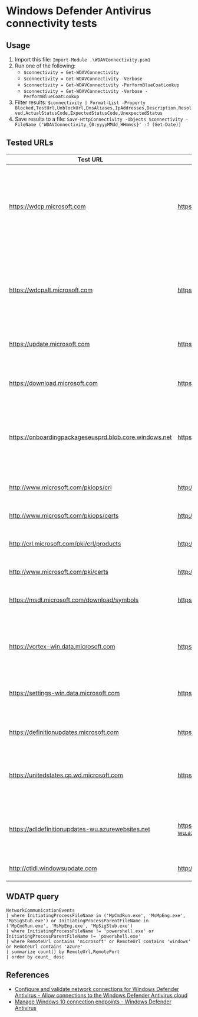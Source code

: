 # Windows Defender Antivirus connectivity tests

## Usage

1. Import this file: `Import-Module .\WDAVConnectivity.psm1`
1. Run one of the following:
    * `$connectivity = Get-WDAVConnectivity`
    * `$connectivity = Get-WDAVConnectivity -Verbose`
    * `$connectivity = Get-WDAVConnectivity -PerformBlueCoatLookup`
    * `$connectivity = Get-WDAVConnectivity -Verbose -PerformBlueCoatLookup`
1. Filter results: `$connectivity | Format-List -Property Blocked,TestUrl,UnblockUrl,DnsAliases,IpAddresses,Description,Resolved,ActualStatusCode,ExpectedStatusCode,UnexpectedStatus`
1. Save results to a file: `Save-HttpConnectivity -Objects $connectivity -FileName ('WDAVConnectivity_{0:yyyyMMdd_HHmmss}' -f (Get-Date))`

## Tested URLs

| Test URL | URL to Unblock | Description |
| -- | -- | -- |
| <https://wdcp.microsoft.com> | <https://wdcp.microsoft.com> | Windows Defender Antivirus cloud-delivered protection service, also referred to as Microsoft Active Protection Service (MAPS). Used by Windows Defender Antivirus to provide cloud-delivered protection. |
| <https://wdcpalt.microsoft.com> | <https://wdcpalt.microsoft.com> | Windows Defender Antivirus cloud-delivered protection service, also referred to as Microsoft Active Protection Service (MAPS). Used by Windows Defender Antivirus to provide cloud-delivered protection. |
| <https://update.microsoft.com> | <https://*.update.microsoft.com> | Microsoft Update Service (MU). Signature and product updates. |
| <https://download.microsoft.com> | <https://*.download.microsoft.com> | Alternate location for Windows Defender Antivirus definition updates if the installed definitions fall out of date (7 or more days behind). |
| <https://onboardingpackageseusprd.blob.core.windows.net> | <https://*.blob.core.windows.net> | Malware submission storage. Upload location for files submitted to Microsoft via the Submission form or automatic sample submission. |
| <http://www.microsoft.com/pkiops/crl> | <http://www.microsoft.com/pkiops> | Microsoft Certificate Revocation List (CRL). Used by Windows when creating the SSL connection to MAPS for updating the CRL. |
| <http://www.microsoft.com/pkiops/certs> | <http://www.microsoft.com/pkiops> | |
| <http://crl.microsoft.com/pki/crl/products> | <http://crl.microsoft.com> | Microsoft Certificate Revocation List (CRL). Used by Windows when creating the SSL connection to MAPS for updating the CRL. |
| <http://www.microsoft.com/pki/certs> | <http://www.microsoft.com/pki> | |
| <https://msdl.microsoft.com/download/symbols> | <https://msdl.microsoft.com/download/symbols> | Microsoft Symbol Store. Used by Windows Defender Antivirus to restore certain critical files during remediation flows. |
| <https://vortex-win.data.microsoft.com> | <https://vortex-win.data.microsoft.com> | Used by Windows to send client diagnostic data, Windows Defender Antivirus uses this for product quality monitoring purposes. |
| <https://settings-win.data.microsoft.com> | <https://settings-win.data.microsoft.com> | Used by Windows to send client diagnostic data, Windows Defender Antivirus uses this for product quality monitoring purposes. |
| <https://definitionupdates.microsoft.com> | <https://definitionupdates.microsoft.com> | Windows Defender Antivirus definition updates for Windows 10 1709+ |
| <https://unitedstates.cp.wd.microsoft.com> | <https://unitedstates.cp.wd.microsoft.com> | Geo-affinity URL for wdcp.microsoft.com and wdcpalt.microsoft.com as of 06/26/2018 with WDAV 4.18.1806.18062+. |
| <https://adldefinitionupdates-wu.azurewebsites.net> | <https://adldefinitionupdates-wu.azurewebsites.net> | Alternative to https://adl.windows.com which allows the compatibility update to receive the latest compatibility data from Microsoft. |
| <http://ctldl.windowsupdate.com> | <http://ctldl.windowsupdate.com> | Microsoft Certificate Trust List download URL. |

## WDATP query
```kusto
NetworkCommunicationEvents
| where InitiatingProcessFileName in ('MpCmdRun.exe', 'MsMpEng.exe', 'MpSigStub.exe') or InitiatingProcessParentFileName in ('MpCmdRun.exe', 'MsMpEng.exe', 'MpSigStub.exe') 
| where InitiatingProcessFileName != 'powershell.exe' or InitiatingProcessParentFileName != 'powershell.exe'
| where RemoteUrl contains 'microsoft' or RemoteUrl contains 'windows' or RemoteUrl contains 'azure'
| summarize count() by RemoteUrl,RemotePort
| order by count_ desc 
```

## References

* [Configure and validate network connections for Windows Defender Antivirus - Allow connections to the Windows Defender Antivirus cloud](https://docs.microsoft.com/en-us/windows/security/threat-protection/windows-defender-antivirus/configure-network-connections-windows-defender-antivirus#allow-connections-to-the-windows-defender-antivirus-cloud)
* [Manage Windows 10 connection endpoints - Windows Defender Antivirus](https://docs.microsoft.com/en-us/windows/privacy/manage-windows-endpoints#windows-defender)
